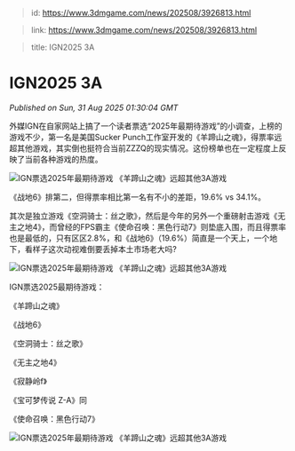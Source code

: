 > id: https://www.3dmgame.com/news/202508/3926813.html

> link: https://www.3dmgame.com/news/202508/3926813.html

> title: IGN2025 3A

# IGN2025 3A
_Published on Sun, 31 Aug 2025 01:30:04 GMT_

外媒IGN在自家网站上搞了一个读者票选“2025年最期待游戏”的小调查，上榜的游戏不少，第一名是美国Sucker Punch工作室开发的《羊蹄山之魂》，得票率远超其他游戏，其实倒也挺符合当前ZZZQ的现实情况。这份榜单也在一定程度上反映了当前各种游戏的热度。

![IGN票选2025年最期待游戏 《羊蹄山之魂》远超其他3A游戏](https://img.3dmgame.com/uploads/images/news/20250831/1756603550_657665_jpg_r.jpg)

《战地6》排第二，但得票率相比第一名有不小的差距，19.6% vs 34.1%。

其次是独立游戏《空洞骑士：丝之歌》，然后是今年的另外一个重磅射击游戏《无主之地4》，而曾经的FPS霸主《使命召唤：黑色行动7》则垫底入围，而且得票率也是最低的，只有区区2.8%，和《战地6》（19.6%）简直是一个天上，一个地下，看样子这次动视难倒要丢掉本土市场老大吗?

![IGN票选2025年最期待游戏 《羊蹄山之魂》远超其他3A游戏](https://img.3dmgame.com/uploads/images/news/20250831/1756603607_453890.jpg)

IGN票选2025最期待游戏：

《羊蹄山之魂》

《战地6》

《空洞骑士：丝之歌》

《无主之地4》

《寂静岭f》

《宝可梦传说 Z-A》同

《使命召唤：黑色行动7》

![IGN票选2025年最期待游戏 《羊蹄山之魂》远超其他3A游戏](https://img.3dmgame.com/uploads/images/news/20250831/1756603570_270696_jpg_r.jpg)
